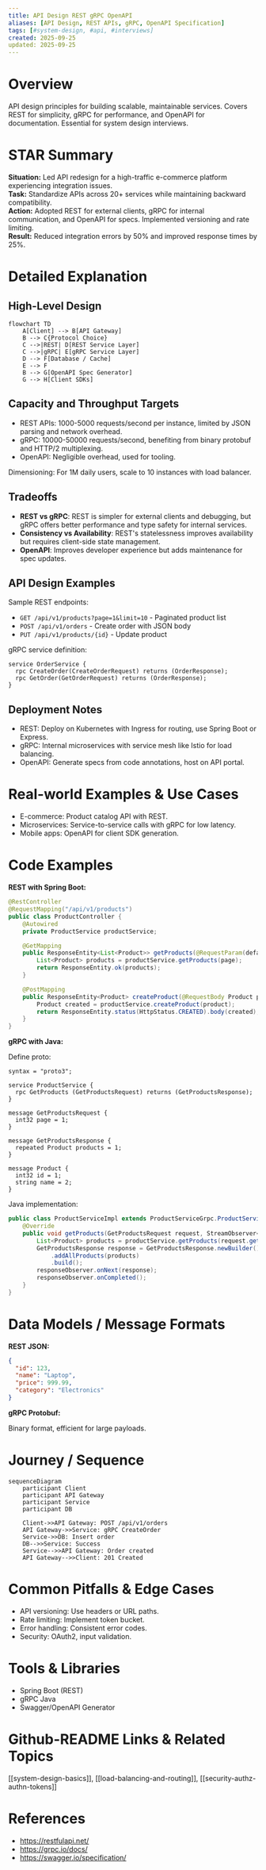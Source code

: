 ```yaml
---
title: API Design REST gRPC OpenAPI
aliases: [API Design, REST APIs, gRPC, OpenAPI Specification]
tags: [#system-design, #api, #interviews]
created: 2025-09-25
updated: 2025-09-25
---
```


# Overview

API design principles for building scalable, maintainable services. Covers REST for simplicity, gRPC for performance, and OpenAPI for documentation. Essential for system design interviews.

# STAR Summary

**Situation:** Led API redesign for a high-traffic e-commerce platform experiencing integration issues.  
**Task:** Standardize APIs across 20+ services while maintaining backward compatibility.  
**Action:** Adopted REST for external clients, gRPC for internal communication, and OpenAPI for specs. Implemented versioning and rate limiting.  
**Result:** Reduced integration errors by 50% and improved response times by 25%.

# Detailed Explanation

## High-Level Design

```mermaid
flowchart TD
    A[Client] --> B[API Gateway]
    B --> C{Protocol Choice}
    C -->|REST| D[REST Service Layer]
    C -->|gRPC| E[gRPC Service Layer]
    D --> F[Database / Cache]
    E --> F
    B --> G[OpenAPI Spec Generator]
    G --> H[Client SDKs]
```

## Capacity and Throughput Targets

- REST APIs: 1000-5000 requests/second per instance, limited by JSON parsing and network overhead.
- gRPC: 10000-50000 requests/second, benefiting from binary protobuf and HTTP/2 multiplexing.
- OpenAPI: Negligible overhead, used for tooling.

Dimensioning: For 1M daily users, scale to 10 instances with load balancer.

## Tradeoffs

- **REST vs gRPC**: REST is simpler for external clients and debugging, but gRPC offers better performance and type safety for internal services.
- **Consistency vs Availability**: REST's statelessness improves availability but requires client-side state management.
- **OpenAPI**: Improves developer experience but adds maintenance for spec updates.

## API Design Examples

Sample REST endpoints:
- `GET /api/v1/products?page=1&limit=10` - Paginated product list
- `POST /api/v1/orders` - Create order with JSON body
- `PUT /api/v1/products/{id}` - Update product

gRPC service definition:
```
service OrderService {
  rpc CreateOrder(CreateOrderRequest) returns (OrderResponse);
  rpc GetOrder(GetOrderRequest) returns (OrderResponse);
}
```

## Deployment Notes

- REST: Deploy on Kubernetes with Ingress for routing, use Spring Boot or Express.
- gRPC: Internal microservices with service mesh like Istio for load balancing.
- OpenAPI: Generate specs from code annotations, host on API portal.

# Real-world Examples & Use Cases

- E-commerce: Product catalog API with REST.  
- Microservices: Service-to-service calls with gRPC for low latency.  
- Mobile apps: OpenAPI for client SDK generation.

# Code Examples

**REST with Spring Boot:**

```java
@RestController
@RequestMapping("/api/v1/products")
public class ProductController {
    @Autowired
    private ProductService productService;

    @GetMapping
    public ResponseEntity<List<Product>> getProducts(@RequestParam(defaultValue = "0") int page) {
        List<Product> products = productService.getProducts(page);
        return ResponseEntity.ok(products);
    }

    @PostMapping
    public ResponseEntity<Product> createProduct(@RequestBody Product product) {
        Product created = productService.createProduct(product);
        return ResponseEntity.status(HttpStatus.CREATED).body(created);
    }
}
```

**gRPC with Java:**

Define proto:

```
syntax = "proto3";

service ProductService {
  rpc GetProducts (GetProductsRequest) returns (GetProductsResponse);
}

message GetProductsRequest {
  int32 page = 1;
}

message GetProductsResponse {
  repeated Product products = 1;
}

message Product {
  int32 id = 1;
  string name = 2;
}
```

Java implementation:

```java
public class ProductServiceImpl extends ProductServiceGrpc.ProductServiceImplBase {
    @Override
    public void getProducts(GetProductsRequest request, StreamObserver<GetProductsResponse> responseObserver) {
        List<Product> products = productService.getProducts(request.getPage());
        GetProductsResponse response = GetProductsResponse.newBuilder()
            .addAllProducts(products)
            .build();
        responseObserver.onNext(response);
        responseObserver.onCompleted();
    }
}
```

# Data Models / Message Formats

**REST JSON:**

```json
{
  "id": 123,
  "name": "Laptop",
  "price": 999.99,
  "category": "Electronics"
}
```

**gRPC Protobuf:**

Binary format, efficient for large payloads.

# Journey / Sequence

```mermaid
sequenceDiagram
    participant Client
    participant API Gateway
    participant Service
    participant DB

    Client->>API Gateway: POST /api/v1/orders
    API Gateway->>Service: gRPC CreateOrder
    Service->>DB: Insert order
    DB-->>Service: Success
    Service-->>API Gateway: Order created
    API Gateway-->>Client: 201 Created
```

# Common Pitfalls & Edge Cases

- API versioning: Use headers or URL paths.  
- Rate limiting: Implement token bucket.  
- Error handling: Consistent error codes.  
- Security: OAuth2, input validation.

# Tools & Libraries

- Spring Boot (REST)  
- gRPC Java  
- Swagger/OpenAPI Generator

# Github-README Links & Related Topics

[[system-design-basics]], [[load-balancing-and-routing]], [[security-authz-authn-tokens]]

# References

- https://restfulapi.net/
- https://grpc.io/docs/
- https://swagger.io/specification/